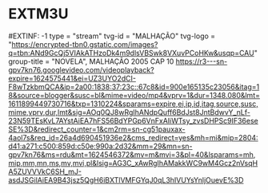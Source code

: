 # EXTM3U
#EXTINF: -1 type = "stream" tvg-id = "MALHAÇÃO" tvg-logo = "https://encrypted-tbn0.gstatic.com/images?q=tbn:ANd9GcQj5VIAkATHzoDk4m9dlsVBSwk8VXuvPCoHKw&usqp=CAU" group-title = "NOVELA", MALHAÇÃO 2005 CAP 10
https://r3---sn-gpv7kn76.googlevideo.com/videoplayback?expire=1624575441&ei=UZ3UYO2dCI-F8wTzkbmQCA&ip=2a00:1838:37:23c::67c8&id=900e165135c23056&itag=18&source=blogger&susc=bl&mime=video/mp4&vprv=1&dur=1348.080&lmt=1611899449730716&txp=1310224&sparams=expire,ei,ip,id,itag,source,susc,mime,vprv,dur,lmt&sig=AOq0QJ8wRgIhANdpQuff6BdJst8JntBdwvY_nLf-23N59TEsKvL7AYstAiEA7hFS56BdYPGp6VnFxAIiWTsy_zvsDHPSc9IF36eseSE%3D&redirect_counter=1&cm2rm=sn-cg51pauxax-4aol7s&req_id=26a4d690451936e2&cms_redirect=yes&mh=mi&mip=2804:d41:a271:c500:859d:c50e:990a:2d32&mm=29&mn=sn-gpv7kn76&ms=rdu&mt=1624546372&mv=m&mvi=3&pl=40&lsparams=mh,mip,mm,mn,ms,mv,mvi,pl&lsig=AG3C_xAwRgIhAMakkWC9wM4Gcz2nVsqHA5ZUVVVkC6SH_mJ-asdJSGilAiEA9B43jsz5QgH6iBXTlVMFGYqJ0qL3hIVUYsYnljOuevE%3D
